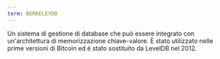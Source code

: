 ```yaml
---
term: BERKELEYDB
---
```


Un sistema di gestione di database che può essere integrato con un'architettura di memorizzazione chiave-valore. È stato utilizzato nelle prime versioni di Bitcoin ed è stato sostituito da LevelDB nel 2012.
